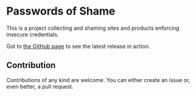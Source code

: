 # Passwords of Shame

This is a project collecting and shaming sites and products enforcing insecure
credentials.

Got to [the GitHub page](https://aleho.github.io/pwos/ "Passwords of Shame") to
see the latest release in action.


## Contribution

Contributions of any kind are welcome. You can either create an issue or, even
better, a pull request.
